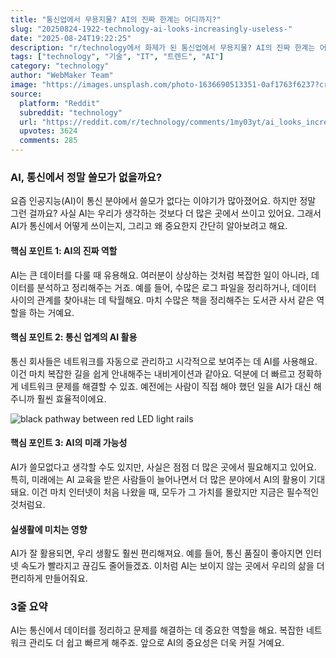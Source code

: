 ```yaml
---
title: "통신업에서 무용지물? AI의 진짜 한계는 어디까지?"
slug: "20250824-1922-technology-ai-looks-increasingly-useless-"
date: "2025-08-24T19:22:25"
description: "r/technology에서 화제가 된 통신업에서 무용지물? AI의 진짜 한계는 어디까지?에 대한 깊이 있는 분석과 인사이트"
tags: ["technology", "기술", "IT", "트렌드", "AI"]
category: "technology"
author: "WebMaker Team"
image: "https://images.unsplash.com/photo-1636690513351-0af1763f6237?crop=entropy&cs=tinysrgb&fit=max&fm=jpg&ixid=M3w3OTU0NDF8MHwxfHNlYXJjaHw0MXx8YXJ0aWZpY2lhbCUyMGludGVsbGlnZW5jZXxlbnwxfDB8fHwxNzU1OTA4NjEwfDA&ixlib=rb-4.1.0&q=80&w=1080"
source:
  platform: "Reddit"
  subreddit: "technology"
  url: "https://reddit.com/r/technology/comments/1my03yt/ai_looks_increasingly_useless_in_telecom_and/"
  upvotes: 3624
  comments: 285
---
```


### AI, 통신에서 정말 쓸모가 없을까요?

요즘 인공지능(AI)이 통신 분야에서 쓸모가 없다는 이야기가 많아졌어요. 하지만 정말 그런 걸까요? 사실 AI는 우리가 생각하는 것보다 더 많은 곳에서 쓰이고 있어요. 그래서 AI가 통신에서 어떻게 쓰이는지, 그리고 왜 중요한지 간단히 알아보려고 해요.

#### 핵심 포인트 1: AI의 진짜 역할

AI는 큰 데이터를 다룰 때 유용해요. 여러분이 상상하는 것처럼 복잡한 일이 아니라, 데이터를 분석하고 정리해주는 거죠. 예를 들어, 수많은 로그 파일을 정리하거나, 데이터 사이의 관계를 찾아내는 데 탁월해요. 마치 수많은 책을 정리해주는 도서관 사서 같은 역할을 하는 거예요.

#### 핵심 포인트 2: 통신 업계의 AI 활용

통신 회사들은 네트워크를 자동으로 관리하고 시각적으로 보여주는 데 AI를 사용해요. 이건 마치 복잡한 길을 쉽게 안내해주는 내비게이션과 같아요. 덕분에 더 빠르고 정확하게 네트워크 문제를 해결할 수 있죠. 예전에는 사람이 직접 해야 했던 일을 AI가 대신 해주니까 훨씬 효율적이에요.

![black pathway between red LED light rails](https://images.unsplash.com/photo-1517281862878-d312fe477d71?crop=entropy&cs=tinysrgb&fit=max&fm=jpg&ixid=M3w3OTU0NDF8MHwxfHNlYXJjaHwyMnx8bWFjaGluZSUyMGxlYXJuaW5nfGVufDF8MHx8fDE3NTYwMzA5Mzh8MA&ixlib=rb-4.1.0&q=80&w=1080)

#### 핵심 포인트 3: AI의 미래 가능성

AI가 쓸모없다고 생각할 수도 있지만, 사실은 점점 더 많은 곳에서 필요해지고 있어요. 특히, 미래에는 AI 교육을 받은 사람들이 늘어나면서 더 많은 분야에서 AI의 활용이 기대돼요. 이건 마치 인터넷이 처음 나왔을 때, 모두가 그 가치를 몰랐지만 지금은 필수적인 것처럼요.

#### 실생활에 미치는 영향

AI가 잘 활용되면, 우리 생활도 훨씬 편리해져요. 예를 들어, 통신 품질이 좋아지면 인터넷 속도가 빨라지고 끊김도 줄어들겠죠. 이처럼 AI는 보이지 않는 곳에서 우리의 삶을 더 편리하게 만들어줘요.

### 3줄 요약

AI는 통신에서 데이터를 정리하고 문제를 해결하는 데 중요한 역할을 해요. 복잡한 네트워크 관리도 더 쉽고 빠르게 해주죠. 앞으로 AI의 중요성은 더욱 커질 거예요.